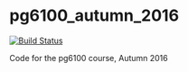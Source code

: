 # pg6100_autumn_2016

[![Build Status](https://travis-ci.org/arcuri82/pg6100_autumn_2016.svg?branch=master)](https://travis-ci.org/arcuri82/pg6100_autumn_2016)

Code for the pg6100 course, Autumn 2016
